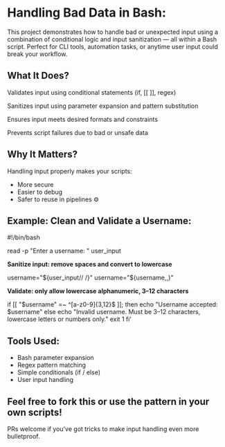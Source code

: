 # Handling Bad Data in Bash:
This project demonstrates how to handle bad or unexpected input using a combination of conditional logic and input sanitization — all within a Bash script. Perfect for CLI tools, automation tasks, or anytime user input could break your workflow.

## What It Does?
Validates input using conditional statements (if, [[ ]], regex)

Sanitizes input using parameter expansion and pattern substitution

Ensures input meets desired formats and constraints

Prevents script failures due to bad or unsafe data

## Why It Matters? 
Handling input properly makes your scripts:

 - More secure
 - Easier to debug
 - Safer to reuse in pipelines ⚙️

## Example: Clean and Validate a Username:

#!/bin/bash

read -p "Enter a username: " user_input

**Sanitize input: remove spaces and convert to lowercase**

username="${user_input// /}"
username="${username,,}"

**Validate: only allow lowercase alphanumeric, 3–12 characters**

if [[ "$username" =~ ^[a-z0-9]{3,12}$ ]]; then
    echo "Username accepted: $username"
else
    echo "Invalid username. Must be 3–12 characters, lowercase letters or numbers only."
    exit 1
fi'

## Tools Used:

  - Bash parameter expansion
  - Regex pattern matching
  - Simple conditionals (if / else)
  - User input handling

## Feel free to fork this or use the pattern in your own scripts!
   PRs welcome if you’ve got tricks to make input handling even more bulletproof.
